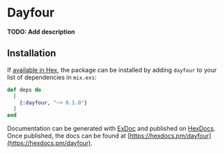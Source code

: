 # Dayfour

**TODO: Add description**

## Installation

If [available in Hex](https://hex.pm/docs/publish), the package can be installed
by adding `dayfour` to your list of dependencies in `mix.exs`:

```elixir
def deps do
  [
    {:dayfour, "~> 0.1.0"}
  ]
end
```

Documentation can be generated with [ExDoc](https://github.com/elixir-lang/ex_doc)
and published on [HexDocs](https://hexdocs.pm). Once published, the docs can
be found at [https://hexdocs.pm/dayfour](https://hexdocs.pm/dayfour).

